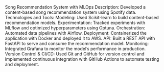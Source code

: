 Song Recommendation System with MLOps
Description: Developed a content-based song recommendation system using Spotify data.
Technologies and Tools:
Modeling: Used Scikit-learn to build content-based recommendation models.
Experimentation: Tracked experiments with MLflow and optimized hyperparameters using Optuna.
Orchestration: Automated data pipelines with Airflow.
Deployment: Containerized the application with Docker and deployed it to AWS.
API: Built a REST API with FastAPI to serve and consume the recommendation model.
Monitoring: Integrated Grafana to monitor the model’s performance in production.
Version Control & CI/CD: Used Git and GitHub for version control and implemented continuous integration with GitHub Actions to automate testing and deployment.
